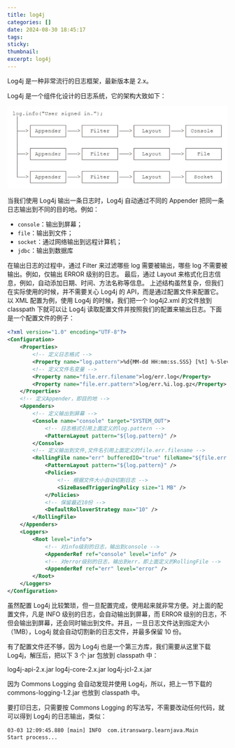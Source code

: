 ```yaml
---
title: log4j
categories: []
date: 2024-08-30 18:45:17
tags:
sticky:
thumbnail:
excerpt: log4j
---
```


Log4j 是一种非常流行的日志框架，最新版本是 2.x。

Log4j 是一个组件化设计的日志系统，它的架构大致如下：

![log4j](/images/log4j.png)

当我们使用 Log4j 输出一条日志时，Log4j 自动通过不同的 Appender 把同一条日志输出到不同的目的地。例如：

- `console`：输出到屏幕；
- `file`：输出到文件；
- `socket`：通过网络输出到远程计算机；
- `jdbc`：输出到数据库

在输出日志的过程中，通过 Filter 来过滤哪些 log 需要被输出，哪些 log 不需要被输出。例如，仅输出 ERROR 级别的日志。
最后，通过 Layout 来格式化日志信息，例如，自动添加日期、时间、方法名称等信息。
上述结构虽然复杂，但我们在实际使用的时候，并不需要关心 Log4j 的 API，而是通过配置文件来配置它。
以 XML 配置为例，使用 Log4j 的时候，我们把一个 log4j2.xml 的文件放到 classpath 下就可以让 Log4j 读取配置文件并按照我们的配置来输出日志。下面是一个配置文件的例子：

```xml
<?xml version="1.0" encoding="UTF-8"?>
<Configuration>
	<Properties>
        <!-- 定义日志格式 -->
		<Property name="log.pattern">%d{MM-dd HH:mm:ss.SSS} [%t] %-5level %logger{36}%n%msg%n%n</Property>
        <!-- 定义文件名变量 -->
		<Property name="file.err.filename">log/err.log</Property>
		<Property name="file.err.pattern">log/err.%i.log.gz</Property>
	</Properties>
    <!-- 定义Appender，即目的地 -->
	<Appenders>
        <!-- 定义输出到屏幕 -->
		<Console name="console" target="SYSTEM_OUT">
            <!-- 日志格式引用上面定义的log.pattern -->
			<PatternLayout pattern="${log.pattern}" />
		</Console>
        <!-- 定义输出到文件,文件名引用上面定义的file.err.filename -->
		<RollingFile name="err" bufferedIO="true" fileName="${file.err.filename}" filePattern="${file.err.pattern}">
			<PatternLayout pattern="${log.pattern}" />
			<Policies>
                <!-- 根据文件大小自动切割日志 -->
				<SizeBasedTriggeringPolicy size="1 MB" />
			</Policies>
            <!-- 保留最近10份 -->
			<DefaultRolloverStrategy max="10" />
		</RollingFile>
	</Appenders>
	<Loggers>
		<Root level="info">
            <!-- 对info级别的日志，输出到console -->
			<AppenderRef ref="console" level="info" />
            <!-- 对error级别的日志，输出到err，即上面定义的RollingFile -->
			<AppenderRef ref="err" level="error" />
		</Root>
	</Loggers>
</Configuration>
```

虽然配置 Log4j 比较繁琐，但一旦配置完成，使用起来就非常方便。对上面的配置文件，凡是 INFO 级别的日志，会自动输出到屏幕，而 ERROR 级别的日志，不但会输出到屏幕，还会同时输出到文件。并且，一旦日志文件达到指定大小（1MB），Log4j 就会自动切割新的日志文件，并最多保留 10 份。

有了配置文件还不够，因为 Log4j 也是一个第三方库，我们需要从这里下载 Log4j，解压后，把以下 3 个 jar 包放到 classpath 中：

log4j-api-2.x.jar
log4j-core-2.x.jar
log4j-jcl-2.x.jar

因为 Commons Logging 会自动发现并使用 Log4j，所以，把上一节下载的 commons-logging-1.2.jar 也放到 classpath 中。

要打印日志，只需要按 Commons Logging 的写法写，不需要改动任何代码，就可以得到 Log4j 的日志输出，类似：

```shell
03-03 12:09:45.880 [main] INFO  com.itranswarp.learnjava.Main
Start process...

```

